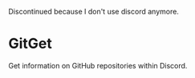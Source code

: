 Discontinued because I don't use discord anymore.


# GitGet
Get information on GitHub repositories within Discord.
